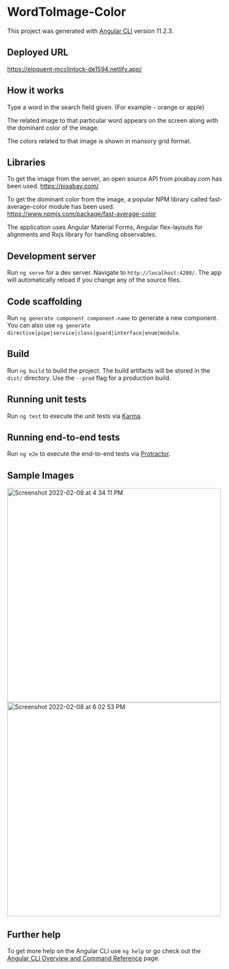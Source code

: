 # WordToImage-Color

This project was generated with [Angular CLI](https://github.com/angular/angular-cli) version 11.2.3.

## Deployed URL
https://eloquent-mcclintock-de1594.netlify.app/

## How it works
Type a word in the search field given. (For example - orange or apple)

The related image to that particular word appears on the screen along with the dominant color of the image.

The colors related to that image is shown in mansory grid format.

## Libraries
To get the image from the server, an open source API from pixabay.com has been used. https://pixabay.com/

To get the dominant color from the image, a popular NPM library called fast-average-color module has been used. https://www.npmjs.com/package/fast-average-color

The application uses Angular Material Forms, Angular flex-layouts for alignments and Rxjs library for handling observables.

## Development server

Run `ng serve` for a dev server. Navigate to `http://localhost:4200/`. The app will automatically reload if you change any of the source files.

## Code scaffolding

Run `ng generate component component-name` to generate a new component. You can also use `ng generate directive|pipe|service|class|guard|interface|enum|module`.

## Build

Run `ng build` to build the project. The build artifacts will be stored in the `dist/` directory. Use the `--prod` flag for a production build.

## Running unit tests

Run `ng test` to execute the unit tests via [Karma](https://karma-runner.github.io).

## Running end-to-end tests

Run `ng e2e` to execute the end-to-end tests via [Protractor](http://www.protractortest.org/).

## Sample Images
<img width="500" alt="Screenshot 2022-02-08 at 4 34 11 PM" src="https://user-images.githubusercontent.com/49829894/152988668-4d705c9a-22de-42ff-939d-46a9eeb7378e.png">

<img width="500" alt="Screenshot 2022-02-08 at 6 02 53 PM" src="https://user-images.githubusercontent.com/49829894/152988860-6eef92fa-6103-4f82-b18d-482c335dfabd.png">


## Further help

To get more help on the Angular CLI use `ng help` or go check out the [Angular CLI Overview and Command Reference](https://angular.io/cli) page.
